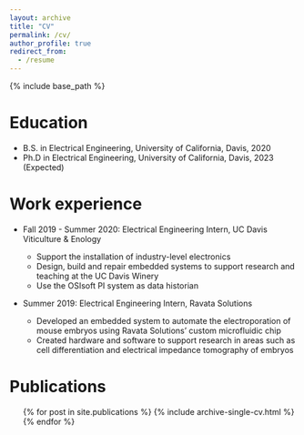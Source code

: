 ```yaml
---
layout: archive
title: "CV"
permalink: /cv/
author_profile: true
redirect_from:
  - /resume
---
```


{% include base_path %}

Education
======
* B.S. in Electrical Engineering, University of California, Davis, 2020
* Ph.D in Electrical Engineering, University of California, Davis, 2023 (Expected)

Work experience
======
* Fall 2019 - Summer 2020: Electrical Engineering Intern, UC Davis Viticulture & Enology
  * Support the installation of industry-level electronics
  * Design, build and repair embedded systems to support research and teaching at the UC Davis Winery
  * Use the OSIsoft PI system as data historian

* Summer 2019: Electrical Engineering Intern, Ravata Solutions
  * Developed an embedded system to automate the electroporation of mouse embryos using Ravata Solutions’ custom microfluidic chip
  * Created hardware and software to support research in areas such as cell differentiation and electrical impedance tomography of embryos


Publications
======
  <ul>{% for post in site.publications %}
    {% include archive-single-cv.html %}
  {% endfor %}</ul>

